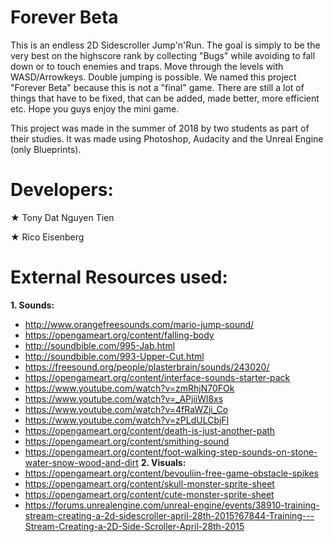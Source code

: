 # Forever Beta
This is an endless 2D Sidescroller Jump'n'Run. The goal is simply to be the very best on the highscore rank by collecting "Bugs"
while avoiding to fall down or to touch enemies and traps. Move through the levels with WASD/Arrowkeys. Double jumping is possible.
We named this project "Forever Beta" because this is not a "final" game. There are still a lot of things that have to be fixed,
that can be added, made better, more efficient etc. Hope you guys enjoy the mini game. 

This project was made in the summer of 2018 by two students as part of their studies. 
It was made using Photoshop, Audacity and the Unreal Engine (only Blueprints). 

# Developers:
★ Tony Dat Nguyen Tien

★ Rico Eisenberg

# External Resources used:
**1. Sounds:**
- http://www.orangefreesounds.com/mario-jump-sound/
- https://opengameart.org/content/falling-body
- http://soundbible.com/995-Jab.html
- http://soundbible.com/993-Upper-Cut.html
- https://freesound.org/people/plasterbrain/sounds/243020/
- https://opengameart.org/content/interface-sounds-starter-pack
- https://www.youtube.com/watch?v=zmRhjN70FOk
- https://www.youtube.com/watch?v=_APjiiWl8xs
- https://www.youtube.com/watch?v=4fRaWZji_Co
- https://www.youtube.com/watch?v=zPLdULCbjFI
- https://opengameart.org/content/death-is-just-another-path
- https://opengameart.org/content/smithing-sound
- https://opengameart.org/content/foot-walking-step-sounds-on-stone-water-snow-wood-and-dirt
**2. Visuals:**
- https://opengameart.org/content/bevouliin-free-game-obstacle-spikes
- https://opengameart.org/content/skull-monster-sprite-sheet
- https://opengameart.org/content/cute-monster-sprite-sheet
- https://forums.unrealengine.com/unreal-engine/events/38910-training-stream-creating-a-2d-sidescroller-april-28th-2015?67844-Training---Stream-Creating-a-2D-Side-Scroller-April-28th-2015
